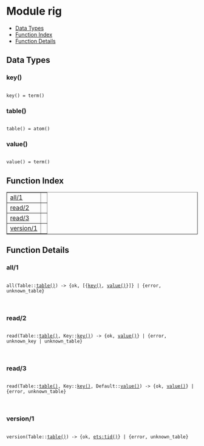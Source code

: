 

# Module rig #
* [Data Types](#types)
* [Function Index](#index)
* [Function Details](#functions)

<a name="types"></a>

## Data Types ##




### <a name="type-key">key()</a> ###


<pre><code>
key() = term()
</code></pre>




### <a name="type-table">table()</a> ###


<pre><code>
table() = atom()
</code></pre>




### <a name="type-value">value()</a> ###


<pre><code>
value() = term()
</code></pre>

<a name="index"></a>

## Function Index ##


<table width="100%" border="1" cellspacing="0" cellpadding="2" summary="function index"><tr><td valign="top"><a href="#all-1">all/1</a></td><td></td></tr><tr><td valign="top"><a href="#read-2">read/2</a></td><td></td></tr><tr><td valign="top"><a href="#read-3">read/3</a></td><td></td></tr><tr><td valign="top"><a href="#version-1">version/1</a></td><td></td></tr></table>


<a name="functions"></a>

## Function Details ##

<a name="all-1"></a>

### all/1 ###

<pre><code>
all(Table::<a href="#type-table">table()</a>) -&gt; {ok, [{<a href="#type-key">key()</a>, <a href="#type-value">value()</a>}]} | {error, unknown_table}
</code></pre>
<br />

<a name="read-2"></a>

### read/2 ###

<pre><code>
read(Table::<a href="#type-table">table()</a>, Key::<a href="#type-key">key()</a>) -&gt; {ok, <a href="#type-value">value()</a>} | {error, unknown_key | unknown_table}
</code></pre>
<br />

<a name="read-3"></a>

### read/3 ###

<pre><code>
read(Table::<a href="#type-table">table()</a>, Key::<a href="#type-key">key()</a>, Default::<a href="#type-value">value()</a>) -&gt; {ok, <a href="#type-value">value()</a>} | {error, unknown_table}
</code></pre>
<br />

<a name="version-1"></a>

### version/1 ###

<pre><code>
version(Table::<a href="#type-table">table()</a>) -&gt; {ok, <a href="ets.md#type-tid">ets:tid()</a>} | {error, unknown_table}
</code></pre>
<br />

